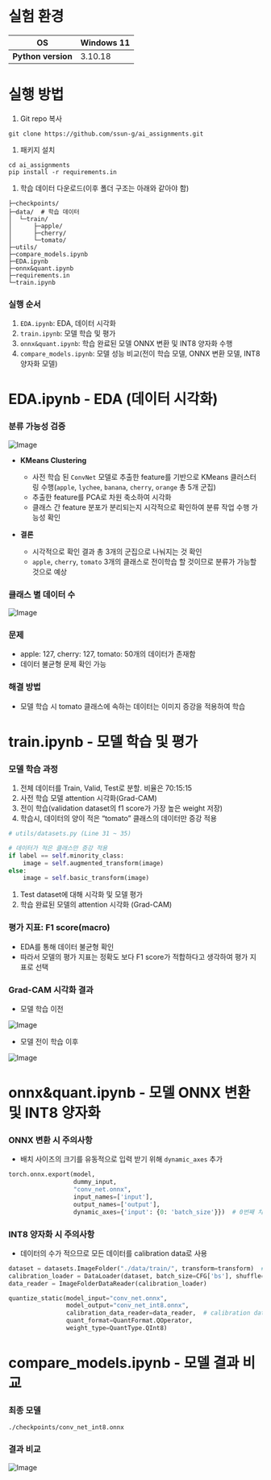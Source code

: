# 실험 환경

| **OS** | Windows 11 |
| --- | --- |
| **Python version** | 3.10.18 |



# 실행 방법

1. Git repo 복사

```
git clone https://github.com/ssun-g/ai_assignments.git
```

1. 패키지 설치

```
cd ai_assignments
pip install -r requirements.in
```

1. 학습 데이터 다운로드(이후 폴더 구조는 아래와 같아야 함)

```
├─checkpoints/
├─data/  # 학습 데이터
│  └─train/
│      ├─apple/
│      ├─cherry/
│      └─tomato/
├─utils/
├─compare_models.ipynb
├─EDA.ipynb
├─onnx&quant.ipynb
├─requirements.in
└─train.ipynb
```

### 실행 순서

1. `EDA.ipynb`: EDA, 데이터 시각화
2. `train.ipynb`: 모델 학습 및 평가
3. `onnx&quant.ipynb`: 학습 완료된 모델 ONNX 변환 및 INT8 양자화 수행
4. `compare_models.ipynb`: 모델 성능 비교(전이 학습 모델, ONNX 변환 모델, INT8 양자화 모델)



# EDA.ipynb - EDA (데이터 시각화)

### 분류 가능성 검증

![Image](https://github.com/user-attachments/assets/6490e24f-d8c8-43be-b04d-a9cd0993c8f1)

- **KMeans Clustering**
    - 사전 학습 된 `ConvNet` 모델로 추출한 feature를 기반으로 KMeans 클러스터링 수행(`apple`, `lychee`, `banana`, `cherry`, `orange` 총 5개 군집)
    - 추출한 feature를 PCA로 차원 축소하여 시각화
    - 클래스 간 feature 분포가 분리되는지 시각적으로 확인하여 분류 작업 수행 가능성 확인

- **결론**
    - 시각적으로 확인 결과 총 3개의 군집으로 나눠지는 것 확인
    - `apple`, `cherry`, `tomato` 3개의 클래스로 전이학습 할 것이므로 분류가 가능할 것으로 예상

### 클래스 별 데이터 수

![Image](https://github.com/user-attachments/assets/47bf410f-d5b7-445e-92d0-992da5dd35f5)

### 문제

- apple: 127, cherry: 127, tomato: 50개의 데이터가 존재함
- 데이터 불균형 문제 확인 가능

### 해결 방법

- 모델 학습 시 tomato 클래스에 속하는 데이터는 이미지 증강을 적용하여 학습



# train.ipynb - 모델 학습 및 평가

### 모델 학습 과정

1. 전체 데이터를 Train, Valid, Test로 분할. 비율은 70:15:15
2. 사전 학습 모델 attention 시각화(Grad-CAM)
3. 전이 학습(validation dataset의 f1 score가 가장 높은 weight 저장)
4. 학습시, 데이터의 양이 적은 “tomato” 클래스의 데이터만 증강 적용

```python
# utils/datasets.py (Line 31 ~ 35)

# 데이터가 적은 클래스만 증강 적용
if label == self.minority_class:
    image = self.augmented_transform(image)
else:
    image = self.basic_transform(image)
```

1. Test dataset에 대해 시각화 및 모델 평가
2. 학습 완료된 모델의 attention 시각화 (Grad-CAM)

### 평가 지표: F1 score(macro)

- EDA를 통해 데이터 불균형 확인
- 따라서 모델의 평가 지표는 정확도 보다 F1 score가 적합하다고 생각하여 평가 지표로 선택

### Grad-CAM 시각화 결과

- 모델 학습 이전

![Image](https://github.com/user-attachments/assets/23f9cc34-5adc-46e3-a8df-8dc32e3c7b4c)

- 모델 전이 학습 이후

![Image](https://github.com/user-attachments/assets/c135f6ae-2437-4ae8-abad-140647fdf5c3)



# onnx&quant.ipynb - 모델 ONNX 변환 및 INT8 양자화

### ONNX 변환 시 주의사항

- 배치 사이즈의 크기를 유동적으로 입력 받기 위해 `dynamic_axes` 추가

```python
torch.onnx.export(model,
                  dummy_input,
                  "conv_net.onnx",
                  input_names=['input'],
                  output_names=['output'],
                  dynamic_axes={'input': {0: 'batch_size'}})  # 0번째 차원 dynamic
```

### INT8 양자화 시 주의사항

- 데이터의 수가 적으므로 모든 데이터를 calibration data로 사용

```python
dataset = datasets.ImageFolder("./data/train/", transform=transform)  # 전체 데이터
calibration_loader = DataLoader(dataset, batch_size=CFG['bs'], shuffle=False)
data_reader = ImageFolderDataReader(calibration_loader)

quantize_static(model_input="conv_net.onnx",
                model_output="conv_net_int8.onnx",
                calibration_data_reader=data_reader,  # calibration data로 전체 데이터 사용
                quant_format=QuantFormat.QOperator,
                weight_type=QuantType.QInt8)
```



# compare_models.ipynb - 모델 결과 비교

### 최종 모델

`./checkpoints/conv_net_int8.onnx`

### 결과 비교

![Image](https://github.com/user-attachments/assets/517f3cc9-5bcd-42e6-866d-d0e880f39f70)